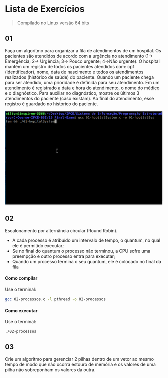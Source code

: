 # Lista de Exercícios

> Compilado no Linux versão 64 bits

## 01

Faça um algoritmo para organizar a fila de atendimentos de um hospital. Os pacientes são atendidos de acordo com a urgência no atendimento (1-> Emergência; 2-> Urgência; 3-> Pouco urgente; 4->Não urgente). O hospital mantêm um registro de todos os pacientes atendidos com: cpf (identificador), nome, data de nascimento e todos os atendimentos realizados (histórico de saúde) do paciente.
Quando um paciente chega para ser atendido, uma prioridade é definida para seu atendimento. Em um atendimento é registrado a data e hora do atendimento, o nome do médico e o diagnóstico. Para auxiliar no diagnóstico, mostre os últimos 3 atendimentos do paciente (caso existam). Ao final do atendimento, esse registro é guardado no histórico do paciente.

![](01-hospitalSystem.gif?raw=true)

## 02

Escalonamento por alternância circular (Round Robin).

- A cada processo é atribuído um intervalo de tempo, o quantum, no qual ele é permitido executar;
- Se no final do quantum o processo não terminou, a CPU sofre uma preempção e outro processo entra para executar;
- Quando um processo termina o seu quantum, ele é colocado no final da fila

#### Como compilar

Use o terminal:
```bash
gcc 02-processos.c -l pthread -o 02-processos
```

#### Como executar

Use o terminal:
```bash
./02-processos
```

## 03

Crie um algoritmo para gerenciar 2 pilhas dentro de um vetor ao mesmo tempo de modo que não ocorra estouro de memória e os valores de uma pilha não sobreponham os valores da outra.
